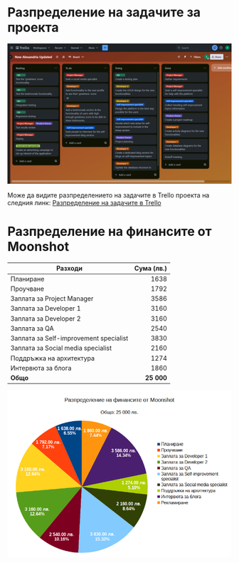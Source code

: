 # Разпределение на задачите за проекта 
![Tasks distribution](trello-tasks-distribution.png)

Може да видите разпределението на задачите в Trello проекта на следния линк: [Разпределение на задачите в Trello](https://trello.com/invite/b/71u4Jcpa/ATTIe4dea5fd130ecbc38f5e7db35acc37cbB7E15298/new-alexandria-updated)

# Разпределение на финансите от Moonshot

<center>

| Разходи                                | Сума (лв.) |
| -------------------------------------- | ---------: |
| Планиране                              |       1638 |
| Проучване                              |       1792 |
| Заплата за Project Manager             |       3586 |
| Заплата за Developer 1                 |       3160 |
| Заплата за Developer 2                 |       3160 |
| Заплата за QA                          |       2540 |
| Заплата за Self-improvement specialist |       3830 |
| Заплата за Social media specialist     |       2160 |
| Поддръжка на архитектура               |       1274 |
| Интервюта за блога                     |       1860 |
| **Общо**                               | **25 000** |

</center>

<center>

![Financial distribution](financial-distribution.png)

</center>
